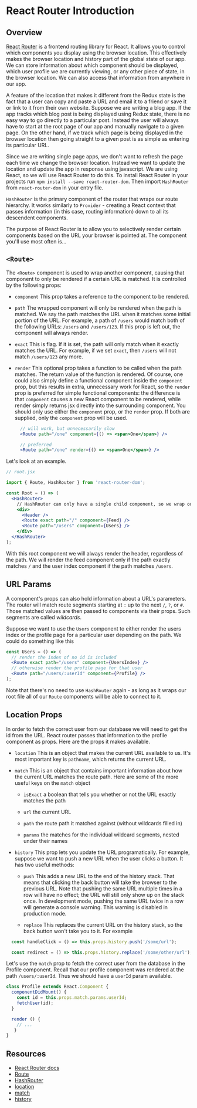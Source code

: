 # React Router Introduction

## Overview

[React Router](https://github.com/ReactTraining/react-router/) is a
frontend routing library for React. It allows you to control which
components you display using the browser location. This effectively
makes the browser location and history part of the global state of our
app. We can store information about which component should be displayed,
which user profile we are currently viewing, or any other piece of
state, in the browser location. We can also access that information from
anywhere in our app.

A feature of the location that makes it different from the Redux state
is the fact that a user can copy and paste a URL and email it to a
friend or save it or link to it from their own website. Suppose we are
writing a blog app. If the app tracks which blog post is being displayed
using Redux state, there is no easy way to go directly to a particular
post. Instead the user will always have to start at the root page of our
app and manually navigate to a given page. On the other hand, if we
track which page is being displayed in the browser location then going
straight to a given post is as simple as entering its particular URL.

Since we are writing single page apps, we don't want to refresh the page
each time we change the browser location. Instead we want to update the
location and update the app in response using javascript. We are
using React, so we will use React Router to do this. To install React
Router in your projects run `npm install --save react-router-dom`. Then
import `HashRouter` from `react-router-dom` in your entry file.  

`HashRouter` is the primary component of the router that wraps our route
hierarchy. It works similarly to `Provider` - creating a React context
that passes information (in this case, routing information) down to all
its descendent components.

The purpose of React Router is to allow you to selectively render
certain components based on the URL your browser is pointed at. The
component you'll use most often is...


## `<Route>`

The `<Route>` component is used to wrap another component, causing that
component to only be rendered if a certain URL is matched. It is
controlled by the following props:

* `component` This prop takes a reference to the component to be
  rendered.

* `path` The wrapped component will only be rendered when the path is
  matched. We say the path matches the URL when it matches some initial
  portion of the URL. For example, a path of `/users` would match both
  of the following URLs: `/users` and `/users/123`. If this prop is left
  out, the component will always render.

* `exact` This is flag. If it is set, the path will only match when it
  exactly matches the URL. For example, if we set `exact`, then `/users`
  will not match   `/users/123` any more.

* `render` This optional prop takes a function to be called when the
  path matches. The return value of the function is rendered. Of course,
  one could also simply define a functional component inside the
  `component` prop, but this results in extra, unnecessary work for
  React, so the `render` prop is preferred for simple functional
  components: the difference is that `component` causes a new React
  component to be rendered, while render simply returns jsx directly
  into the surrounding component. You should only use either the
  `component` prop, or the `render` prop. If both are supplied,
  only the `component` prop will be used.

  ```jsx
    // will work, but unnecessarily slow
    <Route path="/one" component={() => <span>One</span>} />

    // preferred
    <Route path="/one" render={() => <span>One</span>} />
  ```


Let's look at an example.

```jsx
// root.jsx

import { Route, HashRouter } from 'react-router-dom';

const Root = () => (
  <HashRouter>
    // HashRouter can only have a single child component, so we wrap our routes in this div
    <div>
      <Header />
      <Route exact path="/" component={Feed} />
      <Route path="/users" component={Users} />
    </div>
  </HashRouter>
);
```

With this root component we will always render the header, regardless of
the path. We will render the feed component only if the path exactly
matches `/` and the user index component if the path matches
`/users`.


## URL Params

A component's props can also hold information about a URL's parameters.
The router will match route segments starting at `:` up to the next `/`,
`?`, or `#`. Those matched values are then passed to components via
their props. Such segments are called _wildcards_.

Suppose we want to use the `Users` component to either render the users
index or the profile page for a particular user depending on the path.
We could do something like this

```jsx
const Users = () => (
  // render the index of no id is included
  <Route exact path="/users" component={UsersIndex} />
  // otherwise render the profile page for that user
  <Route path="/users/:userId" component={Profile} />
);
```

Note that there's no need to use `HashRouter` again - as long as it
wraps our root file all of our `Route` components will be able to
connect to it.


## Location Props

In order to fetch the correct user from our database we will need to get
the id from the URL. React router passes that information to the profile
component as props. Here are the props it makes available.

* `location` This is an object that makes the current URL available to
us. It's most important key is `pathname`, which returns the current
URL.

* `match` This is an object that contains important information about
how the current URL matches the route path. Here are some of the more
useful keys on the `match` object

  * `isExact` a boolean that tells you whether or not the URL exactly
matches the path

  * `url` the current URL

  * `path` the route path it matched against (without wildcards filled
in)

  * `params` the matches for the individual wildcard segments, nested
under their names

* `history` This prop lets you update the URL programatically. For
example,   suppose we want to push a new URL when the user clicks a
button.   It has two useful methods:

  * `push` This adds a new URL to the end of the history stack. That
    means that clicking the back button will take the browser to the
    previous URL. Note that pushing the same URL multiple times in a
    row will have no effect; the URL will still only show up on the
    stack once. In development mode, pushing the same URL twice in a
    row will generate a console warning. This warning is disabled in
    production mode.

  * `replace` This replaces the current URL on the history stack,
    so the back button won't take you to it. For example

```jsx
  const handleClick = () => this.props.history.push('/some/url');

  const redirect = () => this.props.history.replace('/some/other/url');
```

Let's use the `match` prop to fetch the correct user from the database
in the Profile component. Recall that our profile component was rendered
at the path `/users/:userId`. Thus we should have a `userId` param
available.

```jsx
class Profile extends React.Component {
  componentDidMount() {
    const id = this.props.match.params.userId;
    fetchUser(id);
  }

  render () {
    // ...
   }
}

```

## Resources

* [React Router docs](https://reacttraining.com/react-router/web/guides/quick-start)
* [Route](https://reacttraining.com/react-router/web/api/Route)
* [HashRouter](https://reacttraining.com/react-router/web/api/HashRouter)
* [location](https://reacttraining.com/react-router/web/api/location)
* [match](https://reacttraining.com/react-router/web/api/match)
* [history](https://reacttraining.com/react-router/web/api/history)
